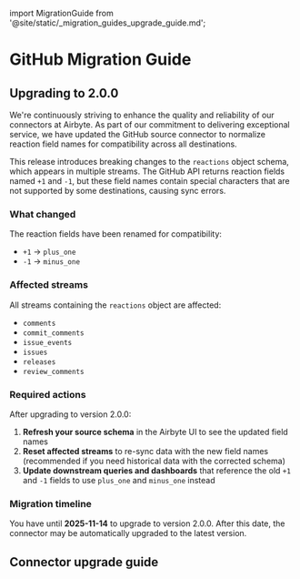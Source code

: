 import MigrationGuide from '@site/static/_migration_guides_upgrade_guide.md';

# GitHub Migration Guide

## Upgrading to 2.0.0

We're continuously striving to enhance the quality and reliability of our connectors at Airbyte.
As part of our commitment to delivering exceptional service, we have updated the GitHub source connector to normalize reaction field names for compatibility across all destinations.

This release introduces breaking changes to the `reactions` object schema, which appears in multiple streams. The GitHub API returns reaction fields named `+1` and `-1`, but these field names contain special characters that are not supported by some destinations, causing sync errors.

### What changed

The reaction fields have been renamed for compatibility:
- `+1` → `plus_one`
- `-1` → `minus_one`

### Affected streams

All streams containing the `reactions` object are affected:
- `comments`
- `commit_comments`
- `issue_events`
- `issues`
- `releases`
- `review_comments`

### Required actions

After upgrading to version 2.0.0:

1. **Refresh your source schema** in the Airbyte UI to see the updated field names
2. **Reset affected streams** to re-sync data with the new field names (recommended if you need historical data with the corrected schema)
3. **Update downstream queries and dashboards** that reference the old `+1` and `-1` fields to use `plus_one` and `minus_one` instead

### Migration timeline

You have until **2025-11-14** to upgrade to version 2.0.0. After this date, the connector may be automatically upgraded to the latest version.

## Connector upgrade guide

<MigrationGuide />
